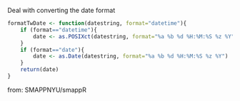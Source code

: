 Deal with converting the date format

```r
formatTwDate <- function(datestring, format="datetime"){
    if (format=="datetime"){
        date <- as.POSIXct(datestring, format="%a %b %d %H:%M:%S %z %Y")
    }
    if (format=="date"){
        date <- as.Date(datestring, format="%a %b %d %H:%M:%S %z %Y")
    }   
    return(date)
}
```

from: SMAPPNYU/smappR
